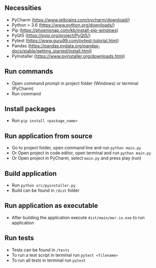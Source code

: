 ## Necessities
- PyCharm (https://www.jetbrains.com/pycharm/download/)
- Python > 3.6 (https://www.python.org/downloads/)
- Pip (https://phoenixnap.com/kb/install-pip-windows)
- PyQt5 (https://pypi.org/project/PyQt5/)
- Pytest (https://www.guru99.com/pytest-tutorial.html)
- Pandas (https://pandas.pydata.org/pandas-docs/stable/getting_started/install.html)
- PyInstaller (https://www.pyinstaller.org/downloads.html)

## Run commands
- Open command prompt in project folder (Windows) or terminal (PyCharm)
- Run command

## Install packages
- Run ```pip install <package_name>```

## Run application from source
- Go to project folder, open command line and run ```python main.py```
- Or Open project in code editor, open terminal and run ```python main.py```
- Or Open project in PyCharm, select ```main.py``` and press play (run)

## Build application
- Run ```python src/pyinstaller.py```  
- Build can be found in ```/dist``` folder

## Run application as executable
- After building the application execute ```dist/main/mer.io.exe``` to run application

## Run tests
- Tests can be found in ```/tests```  
- To run a test script in terminal run ```pytest <filename>```  
- To run all tests in terminal run ```pytest```
